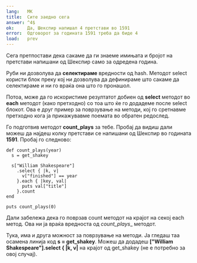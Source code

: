```yaml
---
lang:   MK
title:  Сите заедно сега
answer: ^4$
ok:     Да, Шекспир напишал 4 претстави во 1591
error:  Одговорот за годината 1591 треба да биде 4
load:   prev
---
```


Сега претпостави дека сакаме да ги знаеме имињата и бројот на претстави напишани
од Шекспир само за одредена година.

Руби ни дозволува да __селектираме__ вредности од hash. Методот select користи блок преку кој
ни дозволува да дефинираме што сакаме да селектираме и ни го враќа она што го пронашол.

Потоа, може да го искористиме резултатот добиен од __select__  методот во __each__ методот (како претходно) со тоа што ќе го додадеме после select блокот. Ова е друг пример за поврзување на методи,
кој го сретнавме претходно кога ја прикажувавме поемата во обратен редослед.

Го подготвив методот __count\_plays__ за тебе. Пробај да видиш дали можеш да најдеш колку претстави
се напишани од Шекспир во годината __1591__. Пробај го следново:

    def count_plays(year)
      s = get_shakey
      
      s["William Shakespeare"]
        .select { |k, v|
          v["finished"] == year
        }.each { |key, val|
          puts val["title"]
        }.count
    end
    
    puts count_plays(0)


Дали забележа дека го поврзав count методот на крајот на секој each метод. Ова ни ја враќа
вредноста од _count\_plays__ методот.

Тука, има и друга можност за поврзување на методи. Ја гледаш таа осамена линија код __s = get_shakey__.
Можеш да додадеш __["William Shakespeare"].select { |k, v|__ на крајот од get_shakey
(не е потребно за овој случај).
